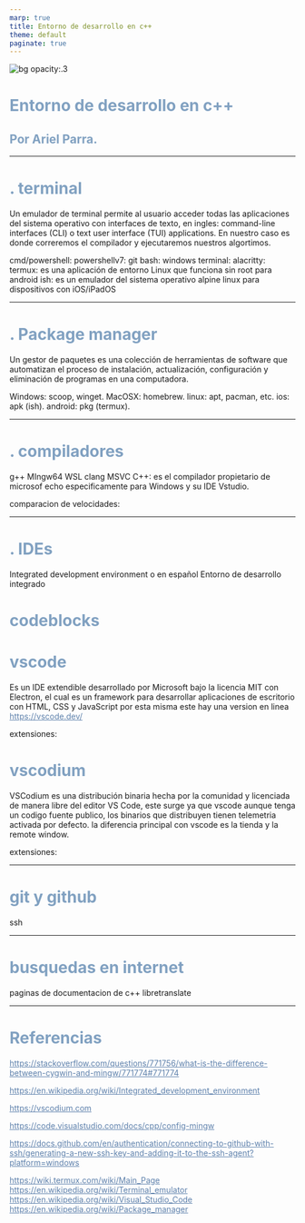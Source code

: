 ```yaml
---
marp: true
title: Entorno de desarrollo en c++
theme: default
paginate: true
---
```

<style scoped>h1, h2, h3 {color: #3b4252;}</style>

![bg opacity:.3](./rabithole.png)

# <!--fit--> Entorno de desarrollo en c++
## Por Ariel Parra.

---

<!-- tema -->
<style>
h1 {color: #81a1c1;}
h1 strong {color: #4c566a;}
h2 {color: #81a1c1;}
a[href]{color: #5e81ac;}
section {background: #d8dee9;text-align: justify;color: #3b4252;}
img {background-color: transparent!important;}
img[alt~="center"] {display: block;margin: 0 auto;}
table {text-align: center; margin-left: auto; margin-right: auto;} 
th { background-color: #81a1c1; color: #e5e9f0}
td { background-color: #e5e9f0;}
</style>

# . terminal

Un emulador de terminal permite al usuario acceder todas las  aplicaciones del sistema operativo con interfaces de texto, en ingles: command-line interfaces (CLI) o text user interface (TUI) applications.
En nuestro caso es donde correremos el compilador y ejecutaremos nuestros algortimos.

cmd/powershell:
powershellv7:
git bash:
windows terminal:
alacritty:
termux: es una aplicación de entorno Linux que funciona sin root para android
ish: es un emulador del sistema operativo alpine linux para dispositivos con iOS/iPadOS

---

# . Package manager

Un gestor de paquetes es una colección de herramientas de software que automatizan el proceso de instalación, actualización, configuración y eliminación de programas en una computadora.

Windows: scoop, winget.
MacOSX: homebrew.
linux: apt, pacman, etc.
ios: apk (ish).
android: pkg (termux).

---

# . compiladores 
g++
    MIngw64
    WSL
clang
MSVC C++: es el compilador propietario de microsof echo especificamente para Windows y su IDE Vstudio.

comparacion de velocidades:


---

# . IDEs
Integrated development environment o en español Entorno de desarrollo integrado

# codeblocks

# vscode

Es un IDE extendible desarrollado por Microsoft bajo la licencia MIT con Electron, el cual es un framework para desarrollar aplicaciones de escritorio con HTML, CSS y JavaScript por esta misma este hay una version en linea https://vscode.dev/

extensiones:

# vscodium

VSCodium es una distribución binaria hecha por la comunidad y licenciada de manera libre del editor VS Code, este surge ya que vscode aunque tenga un codigo fuente publico, los binarios que distribuyen tienen telemetria activada por defecto.
la diferencia principal con vscode es la tienda y la remote window. 

extensiones: 

---

# git y github

ssh

---

# busquedas en internet

paginas de documentacion de c++
libretranslate

---

# Referencias

https://stackoverflow.com/questions/771756/what-is-the-difference-between-cygwin-and-mingw/771774#771774

https://en.wikipedia.org/wiki/Integrated_development_environment

https://vscodium.com

https://code.visualstudio.com/docs/cpp/config-mingw

https://docs.github.com/en/authentication/connecting-to-github-with-ssh/generating-a-new-ssh-key-and-adding-it-to-the-ssh-agent?platform=windows

https://wiki.termux.com/wiki/Main_Page
https://en.wikipedia.org/wiki/Terminal_emulator
https://en.wikipedia.org/wiki/Visual_Studio_Code
https://en.wikipedia.org/wiki/Package_manager
